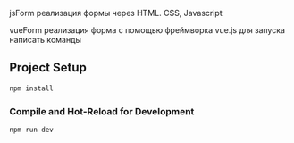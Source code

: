 jsForm реализация формы через HTML. CSS, Javascript


vueForm реализация форма с помощью фреймворка vue.js для запуска написать команды 
## Project Setup

```sh
npm install
```

### Compile and Hot-Reload for Development

```sh
npm run dev
```
